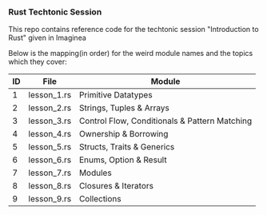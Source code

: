 ### Rust Techtonic Session

This repo contains reference code for the techtonic session "Introduction to Rust" given in Imaginea

Below is the mapping(in order) for the weird module names and the topics which they cover:

| ID | File          | Module                                        |
|----|---------------|-----------------------------------------------|
| 1  | lesson_1.rs   | Primitive Datatypes                           |
| 2  | lesson_2.rs   | Strings, Tuples & Arrays                      |
| 3  | lesson_3.rs   | Control Flow, Conditionals & Pattern Matching |
| 4  | lesson_4.rs   | Ownership & Borrowing                         |
| 5  | lesson_5.rs   | Structs, Traits & Generics                    |
| 6  | lesson_6.rs   | Enums, Option & Result                        |
| 7  | lesson_7.rs   | Modules                                       |
| 8  | lesson_8.rs   | Closures & Iterators                          |
| 9  | lesson_9.rs   | Collections                                   |